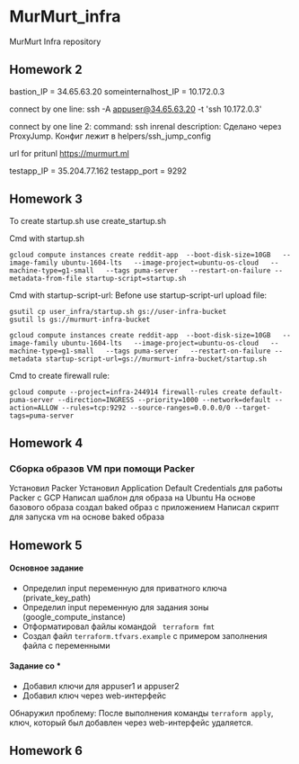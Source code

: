 # MurMurt_infra
MurMurt Infra repository

## Homework 2

bastion_IP = 34.65.63.20
someinternalhost_IP = 10.172.0.3

connect by one line:
ssh -A appuser@34.65.63.20 -t 'ssh 10.172.0.3'

connect by one line 2:
	command: ssh inrenal
	description: Сделано через ProxyJump. Конфиг лежит в helpers/ssh_jump_config

url for pritunl https://murmurt.ml


testapp_IP = 35.204.77.162
testapp_port = 9292

## Homework 3
To create startup.sh use create_startup.sh

Cmd with startup.sh
```
gcloud compute instances create reddit-app  --boot-disk-size=10GB   --image-family ubuntu-1604-lts   --image-project=ubuntu-os-cloud   --machine-type=g1-small   --tags puma-server   --restart-on-failure --metadata-from-file startup-script=startup.sh
```

Cmd with startup-script-url:
Befone use startup-script-url upload file:
```
gsutil cp user_infra/startup.sh gs://user-infra-bucket
gsutil ls gs://murmurt-infra-bucket
```

```
gcloud compute instances create reddit-app  --boot-disk-size=10GB   --image-family ubuntu-1604-lts   --image-project=ubuntu-os-cloud   --machine-type=g1-small   --tags puma-server   --restart-on-failure --metadata startup-script-url=gs://murmurt-infra-bucket/startup.sh
```

Cmd to create firewall rule:
```
gcloud compute --project=infra-244914 firewall-rules create default-puma-server --direction=INGRESS --priority=1000 --network=default --action=ALLOW --rules=tcp:9292 --source-ranges=0.0.0.0/0 --target-tags=puma-server
```

## Homework 4
### Сборка образов VM при помощи Packer

Установил Packer
Установил Application Default Credentials для работы Packer с GCP
Написал шаблон для образа на Ubuntu
На основе базового образа создал baked образ с приложением
Написал скрипт для запуска vm на основе baked образа

## Homework 5
#### Основное задание

- Определил input переменную для приватного ключа (private_key_path)
- Определил input переменную для задания зоны (google_compute_instance)
- Отформатировал файлы командой ``` terraform fmt```
- Создал файл ```terraform.tfvars.example``` с примером заполнения файла с переменными

#### Задание со *
- Добавил ключи для appuser1 и appuser2
- Добавил ключ через web-интерфейс

Обнаружил проблему:
После выполнения команды ```terraform apply```, ключ, который был добавлен через web-интерфейс удаляется.

## Homework 6

